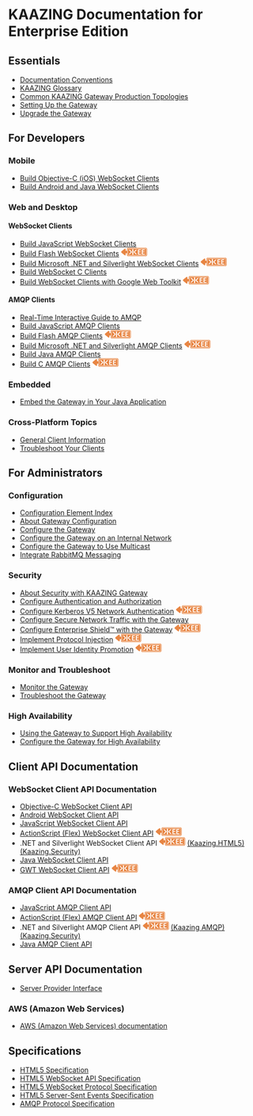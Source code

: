 KAAZING Documentation for Enterprise Edition
============================================

Essentials
----------

-   [Documentation Conventions](about/about.md)
-   [KAAZING Glossary](../kaazing-glossary.md)
-   [Common KAAZING Gateway Production Topologies](admin-reference/c_topologies.md)
-   [Setting Up the Gateway](about/setup-guide.md)
-   [Upgrade the Gateway](upgrade/o_upgrade.md)

For Developers
---------------------------------------

### Mobile

-   [Build Objective-C (iOS) WebSocket Clients](../../../../ios.client/tree/develop/ws/doc/dev-objc/o_dev_objc.md)
-   [Build Android and Java WebSocket Clients](dev-android/o_dev_android.md)

### Web and Desktop

#### WebSocket Clients

-   [Build JavaScript WebSocket Clients](dev-js/o_dev_js.md)
-   [Build Flash WebSocket Clients](dev-flash/o_dev_flash.md) ![This feature is available in KAAZING Gateway - Enterprise Edition](images/enterprise-feature.png)
-   [Build Microsoft .NET and Silverlight WebSocket Clients](dev-dotnet/o_dev_dotnet.md) ![This feature is available in KAAZING Gateway - Enterprise Edition](images/enterprise-feature.png)
-   [Build WebSocket C Clients](dev-c/o_dev_c_websocket.md)
-   [Build WebSocket Clients with Google Web Toolkit](dev-gwt/p_dev_gwt.md) ![This feature is available in KAAZING Gateway - Enterprise Edition](images/enterprise-feature.png)

#### AMQP Clients

-   [Real-Time Interactive Guide to AMQP](guide-amqp.md)
-   [Build JavaScript AMQP Clients](dev-js/o_dev_js_amqp.md)
-   [Build Flash AMQP Clients](dev-flash/o_dev_flash_amqp.md) ![This feature is available in KAAZING Gateway - Enterprise Edition](images/enterprise-feature.png)
-   [Build Microsoft .NET and Silverlight AMQP Clients](dev-dotnet/o_dev_dotnet_amqp.md) ![This feature is available in KAAZING Gateway - Enterprise Edition](images/enterprise-feature.png)
-   [Build Java AMQP Clients](dev-java/o_dev_java_amqp.md)
-   [Build C AMQP Clients](dev-c/o_dev_c_amqp.md) ![This feature is available in KAAZING Gateway - Enterprise Edition](images/enterprise-feature.png)

### Embedded

-   [Embed the Gateway in Your Java Application](embedded/o_embed.md)

### Cross-Platform Topics

-   [General Client Information](dev-general/c_general_client_information.md)
-   [Troubleshoot Your Clients](troubleshooting/p_dev_troubleshoot.md)

For Administrators
------------------

### Configuration

-   [Configuration Element Index](admin-reference/r_conf_elementindex.md)
-   [About Gateway Configuration](admin-reference/c_conf_concepts.md)
-   [Configure the Gateway](admin-reference/o_conf_checklist.md)
-   [Configure the Gateway on an Internal Network](internal-network/p_network_addresses.md)
-   [Configure the Gateway to Use Multicast](multicast/p_admin_multicast.md)
-   [Integrate RabbitMQ Messaging](integration-amqp/p_amqp_integrate_rabbitmq.md)

### Security

-   [About Security with KAAZING Gateway](security/c_sec_security.md)
-   [Configure Authentication and Authorization](security/o_aaa_config_authentication.md)
-   [Configure Kerberos V5 Network Authentication](security/o_krb.md) ![This feature is available in KAAZING Gateway - Enterprise Edition](images/enterprise-feature.png)
-   [Configure Secure Network Traffic with the Gateway](security/o_tls.md)
-   [Configure Enterprise Shield&trade; with the Gateway](enterprise-shield/o_enterprise_shield_checklist.md) ![This feature is available in KAAZING Gateway - Enterprise Edition](images/enterprise-feature.png)
-   [Implement Protocol Injection](security/p_aaa_inject.md) ![This feature is available in KAAZING Gateway - Enterprise Edition](images/enterprise-feature.png)
-   [Implement User Identity Promotion](security/p_aaa_userid_promo.md) ![This feature is available in KAAZING Gateway - Enterprise Edition](images/enterprise-feature.png)

### Monitor and Troubleshoot

-   [Monitor the Gateway](management/o_admin_monitor.md)
-   [Troubleshoot the Gateway](troubleshooting/o_ts.md)

### High Availability

-   [Using the Gateway to Support High Availability](high-availability/u_ha.md)
-   [Configure the Gateway for High Availability](high-availability/o_ha.md)

Client API Documentation
------------------------

### WebSocket Client API Documentation

-   [Objective-C WebSocket Client API](apidoc/client/ios/gateway/index.md)
-   [Android WebSocket Client API](apidoc/client/java/gateway/index.md)
-   [JavaScript WebSocket Client API](apidoc/client/javascript/gateway/index.md)
-   [ActionScript (Flex) WebSocket Client API](apidoc/client/flash/gateway/index.md) ![This feature is available in KAAZING Gateway - Enterprise Edition](images/enterprise-feature.png)
-   .NET and Silverlight WebSocket Client API  ![This feature is available in KAAZING Gateway - Enterprise Edition](images/enterprise-feature.png)
    [(Kaazing.HTML5)](apidoc/client/dotnet/gateway/html/N_Kaazing_HTML5.htm)
    [(Kaazing.Security)](apidoc/client/dotnet/gateway/html/N_Kaazing_Security.htm)
-   [Java WebSocket Client API](apidoc/client/java/gateway/index.md)
-   [GWT WebSocket Client API](apidoc/client/gwt/gateway/index.md)  ![This feature is available in KAAZING Gateway - Enterprise Edition](images/enterprise-feature.png)

### AMQP Client API Documentation

-   [JavaScript AMQP Client API](apidoc/client/javascript/amqp/index.md)
-   [ActionScript (Flex) AMQP Client API](apidoc/client/flash/amqp/index.md) ![This feature is available in KAAZING Gateway - Enterprise Edition](images/enterprise-feature.png)
-   .NET and Silverlight AMQP Client API  ![This feature is available in KAAZING Gateway - Enterprise Edition](images/enterprise-feature.png)
    [(Kaazing AMQP)](apidoc/client/dotnet/html/N_Kaazing_AMQP.htm)
    [(Kaazing.Security)](apidoc/client/dotnet/gateway/html/N_Kaazing_Security.htm)
-   [Java AMQP Client API](apidoc/client/java/amqp/index.md)

Server API Documentation
------------------------

-   [Server Provider Interface](apidoc/server/gateway/server/spi/index.md)

### AWS (Amazon Web Services)
-   [AWS (Amazon Web Services) documentation](../aws/marketplace/index.md)

Specifications
--------------

-   [HTML5 Specification](http://www.w3.org/TR/html5/)
-   [HTML5 WebSocket API Specification](http://dev.w3.org/html5/websockets/)
-   [HTML5 WebSocket Protocol Specification](http://tools.ietf.org/html/rfc6455)
-   [HTML5 Server-Sent Events Specification](http://dev.w3.org/html5/eventsource/)
-   [AMQP Protocol Specification](http://www.amqp.org/)


